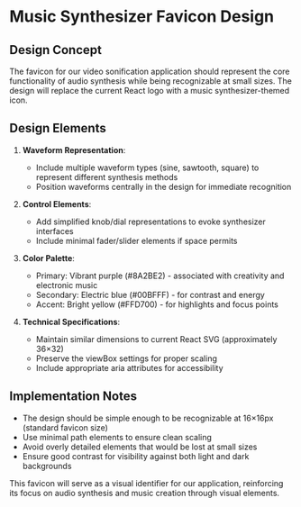 # Music Synthesizer Favicon Design

## Design Concept
The favicon for our video sonification application should represent the core functionality of audio synthesis while being recognizable at small sizes. The design will replace the current React logo with a music synthesizer-themed icon.

## Design Elements
1. **Waveform Representation**:
   - Include multiple waveform types (sine, sawtooth, square) to represent different synthesis methods
   - Position waveforms centrally in the design for immediate recognition

2. **Control Elements**:
   - Add simplified knob/dial representations to evoke synthesizer interfaces
   - Include minimal fader/slider elements if space permits

3. **Color Palette**:
   - Primary: Vibrant purple (#8A2BE2) - associated with creativity and electronic music
   - Secondary: Electric blue (#00BFFF) - for contrast and energy
   - Accent: Bright yellow (#FFD700) - for highlights and focus points

4. **Technical Specifications**:
   - Maintain similar dimensions to current React SVG (approximately 36×32)
   - Preserve the viewBox settings for proper scaling
   - Include appropriate aria attributes for accessibility

## Implementation Notes
- The design should be simple enough to be recognizable at 16×16px (standard favicon size)
- Use minimal path elements to ensure clean scaling
- Avoid overly detailed elements that would be lost at small sizes
- Ensure good contrast for visibility against both light and dark backgrounds

This favicon will serve as a visual identifier for our application, reinforcing its focus on audio synthesis and music creation through visual elements.